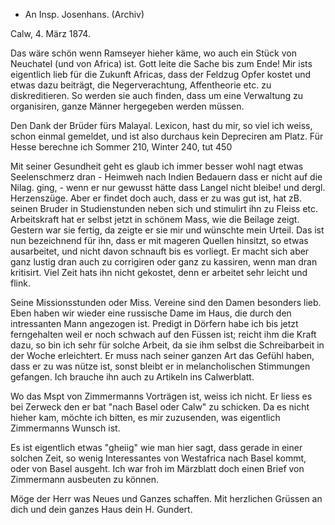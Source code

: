 + An Insp. Josenhans. (Archiv)

 Calw, 4. März 1874.

Das wäre schön wenn Ramseyer hieher käme, wo auch ein Stück von Neuchatel (und von Africa) ist. Gott leite die Sache bis zum Ende! Mir ists eigentlich lieb für die Zukunft Africas, dass der Feldzug Opfer kostet und etwas dazu beiträgt, die Negerverachtung, Affentheorie etc. zu diskreditieren. So werden sie auch finden, dass um eine Verwaltung zu organisiren, ganze Männer hergegeben werden müssen.

Den Dank der Brüder fürs Malayal. Lexicon, hast du mir, so viel ich weiss, schon einmal gemeldet, und ist also durchaus kein Depreciren am Platz. 
Für Hesse berechne ich Sommer 210, Winter 240, tut 450

Mit seiner Gesundheit geht es glaub ich immer besser wohl nagt etwas Seelenschmerz dran - Heimweh nach Indien Bedauern dass er nicht auf die Nilag. ging, - wenn er nur gewusst hätte dass Langel nicht bleibe! und dergl. Herzenszüge. Aber er findet doch auch, dass er zu was gut ist, hat zB. seinen Bruder in Studienstunden neben sich und stimulirt ihn zu Fleiss etc. Arbeitskraft hat er selbst jetzt in schönem Mass, wie die Beilage zeigt. Gestern war sie fertig, da zeigte er sie mir und wünschte mein Urteil. Das ist nun bezeichnend für ihn, dass er mit mageren Quellen hinsitzt, so etwas ausarbeitet, und nicht davon schnauft bis es vorliegt. Er macht sich aber ganz lustig dran auch zu corrigiren oder ganz zu kassiren, wenn man dran kritisirt. Viel Zeit hats ihn nicht gekostet, denn er arbeitet sehr leicht und flink.

Seine Missionsstunden oder Miss. Vereine sind den Damen besonders lieb. Eben haben wir wieder eine russische Dame im Haus, die durch den intressanten Mann angezogen ist. Predigt in Dörfern habe ich bis jetzt ferngehalten weil er noch schwach auf den Füssen ist; reicht ihm die Kraft dazu, so bin ich sehr für solche Arbeit, da sie ihm selbst die Schreibarbeit in der Woche erleichtert. Er muss nach seiner ganzen Art das Gefühl haben, dass er zu was nütze ist, sonst bleibt er in melancholischen Stimmungen gefangen. Ich brauche ihn auch zu Artikeln ins Calwerblatt.

Wo das Mspt von Zimmermanns Vorträgen ist, weiss ich nicht. Er liess es bei Zerweck den er bat "nach Basel oder Calw" zu schicken. Da es nicht hieher kam, möchte ich bitten, es mir zuzusenden, was eigentlich Zimmermanns Wunsch ist.

Es ist eigentlich etwas "gheiig" wie man hier sagt, dass gerade in einer solchen Zeit, so wenig Interessantes von Westafrica nach Basel kommt, oder von Basel ausgeht. Ich war froh im Märzblatt doch einen Brief von Zimmermann ausbeuten zu können.

Möge der Herr was Neues und Ganzes schaffen.
Mit herzlichen Grüssen an dich und dein ganzes Haus
 dein H. Gundert.
